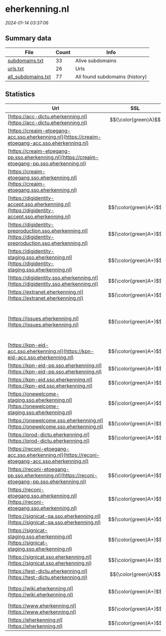 # eherkenning.nl
*2024-01-14 03:37:06*
## Summary data
| File       | Count | Info |
|------------|-------|------|
|[subdomains.txt](/data/eherkenning.nl/subdomains.txt)|33|Alive subdomains|
|[urls.txt](/data/eherkenning.nl/urls.txt)|26|Urls|
|[all_subdomains.txt](/data/eherkenning.nl/all_subdomains.txt)|77|All found subdomains (history)|
## Statistics
| Url | SSL | Server | Cookie | HSTS | CSP | XFO | XXP | RP | Tech |Title |
|------------|-------|------|------|------|------|------|------|------|------|------|
|[https://acc-dictu.eherkenning.nl](https://acc-dictu.eherkenning.nl)| $${\color{green}A}$$ |nginx| | | | | | :white_check_mark: |Basic Nginx|401 Authorizatio...|
|[https://creaim-etoegang-acc.sso.eherkenning.nl](https://creaim-etoegang-acc.sso.eherkenning.nl)| |Apache| | | | | | :white_check_mark: |Apache HTTP Server HSTS|KPN IDentity Ser...|
|[https://creaim-etoegang-pp.sso.eherkenning.nl](https://creaim-etoegang-pp.sso.eherkenning.nl)| |Apache| | | | | | :white_check_mark: |Apache HTTP Server HSTS|KPN IDentity Ser...|
|[https://creaim-etoegang.sso.eherkenning.nl](https://creaim-etoegang.sso.eherkenning.nl)| |Apache| | | | | | :white_check_mark: |Apache HTTP Server HSTS|KPN IDentity Ser...|
|[https://digidentity-accept.sso.eherkenning.nl](https://digidentity-accept.sso.eherkenning.nl)| $${\color{green}A+}$$ || | | | | | :white_check_mark: |HSTS||
|[https://digidentity-preproduction.sso.eherkenning.nl](https://digidentity-preproduction.sso.eherkenning.nl)| $${\color{green}A+}$$ || | | | | | :white_check_mark: |HSTS||
|[https://digidentity-staging.sso.eherkenning.nl](https://digidentity-staging.sso.eherkenning.nl)| $${\color{green}A+}$$ || | | | | | :white_check_mark: |HSTS||
|[https://digidentity.sso.eherkenning.nl](https://digidentity.sso.eherkenning.nl)| $${\color{green}A+}$$ || | | | | | :white_check_mark: |HSTS||
|[https://extranet.eherkenning.nl](https://extranet.eherkenning.nl)| $${\color{green}A+}$$ || |:white_check_mark: | | | | :white_check_mark: |HSTS|404 Not Found|
|[https://issues.eherkenning.nl](https://issues.eherkenning.nl)| $${\color{green}A+}$$ |Apache/2.4.34 (Red Hat) OpenSSL/1.0.2k-fips PHP/7.3.33|:white_check_mark: |:white_check_mark: |:warning: | :white_check_mark: | | :white_check_mark: |Apache HTTP Server:2.4.34 HSTS OpenSSL:1.0.2k PHP:7.3.33 Red Hat|302 Found|
|[https://kpn-eid-acc.sso.eherkenning.nl](https://kpn-eid-acc.sso.eherkenning.nl)| $${\color{green}A+}$$ |Apache| |:white_check_mark: | | :white_check_mark: | :white_check_mark: | :white_check_mark: |Apache HTTP Server HSTS|KPN IDentity Ser...|
|[https://kpn-eid-pp.sso.eherkenning.nl](https://kpn-eid-pp.sso.eherkenning.nl)| $${\color{green}A+}$$ |Apache| |:white_check_mark: | :white_check_mark:| :white_check_mark: | :white_check_mark: | :white_check_mark: |Apache HTTP Server HSTS|KPN IDentity Ser...|
|[https://kpn-eid.sso.eherkenning.nl](https://kpn-eid.sso.eherkenning.nl)| $${\color{green}A+}$$ |Apache| |:white_check_mark: | :white_check_mark:| :white_check_mark: | :white_check_mark: | :white_check_mark: |Apache HTTP Server HSTS|KPN IDentity Ser...|
|[https://onewelcome-staging.sso.eherkenning.nl](https://onewelcome-staging.sso.eherkenning.nl)| $${\color{green}A+}$$ || |:white_check_mark: | | | | :white_check_mark: |HSTS||
|[https://onewelcome.sso.eherkenning.nl](https://onewelcome.sso.eherkenning.nl)| $${\color{green}A+}$$ || |:white_check_mark: | | | | :white_check_mark: |HSTS||
|[https://prod-dictu.eherkenning.nl](https://prod-dictu.eherkenning.nl)| $${\color{green}A+}$$ |nginx| |:white_check_mark: | | | | :white_check_mark: |Basic HSTS Nginx|401 Authorizatio...|
|[https://reconi-etoegang-acc.sso.eherkenning.nl](https://reconi-etoegang-acc.sso.eherkenning.nl)| |Apache| |:white_check_mark: | | :white_check_mark: | :white_check_mark: | :white_check_mark: |Apache HTTP Server HSTS|Test Page for th...|
|[https://reconi-etoegang-pp.sso.eherkenning.nl](https://reconi-etoegang-pp.sso.eherkenning.nl)| $${\color{green}A+}$$ |Apache| |:white_check_mark: | :white_check_mark:| :white_check_mark: | :white_check_mark: | :white_check_mark: |Apache HTTP Server HSTS|Reconi IDentity...|
|[https://reconi-etoegang.sso.eherkenning.nl](https://reconi-etoegang.sso.eherkenning.nl)| $${\color{green}A+}$$ |Apache| |:white_check_mark: | :white_check_mark:| :white_check_mark: | :white_check_mark: | :white_check_mark: |Apache HTTP Server HSTS|CreAim IDentity...|
|[https://signicat-qa.sso.eherkenning.nl](https://signicat-qa.sso.eherkenning.nl)| $${\color{green}A+}$$ || |:white_check_mark: | | | | :white_check_mark: |HSTS||
|[https://signicat-staging.sso.eherkenning.nl](https://signicat-staging.sso.eherkenning.nl)| $${\color{green}A+}$$ || |:white_check_mark: | | | | :white_check_mark: |HSTS||
|[https://signicat.sso.eherkenning.nl](https://signicat.sso.eherkenning.nl)| $${\color{green}A+}$$ || |:white_check_mark: | | | | :white_check_mark: |HSTS||
|[https://test-dictu.eherkenning.nl](https://test-dictu.eherkenning.nl)| $${\color{green}A}$$ |nginx| | | | | | :white_check_mark: |Basic Nginx|401 Authorizatio...|
|[https://wiki.eherkenning.nl](https://wiki.eherkenning.nl)| $${\color{green}A+}$$ || |:white_check_mark: | :white_check_mark:| :white_check_mark: | :white_check_mark: | :white_check_mark: |Atlassian Confluence HSTS Java||
|[https://www.eherkenning.nl](https://www.eherkenning.nl)| $${\color{green}A+}$$ |nginx| |:white_check_mark: | :white_check_mark:| :white_check_mark: | :white_check_mark: | :white_check_mark: |Drupal:10 HSTS Nginx PHP|Redirecting to h...|
|[https://eherkenning.nl](https://eherkenning.nl)| $${\color{green}A+}$$ |nginx| |:white_check_mark: | :white_check_mark:| :white_check_mark: | :white_check_mark: | :white_check_mark: |Drupal:10 HSTS Nginx PHP|Redirecting to h...|